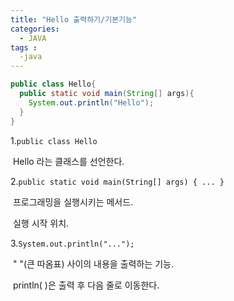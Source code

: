 ```yaml
---
title: "Hello 출력하기/기본기능"
categories:
  - JAVA
tags : 
  -java
---
```


```java
public class Hello{
  public static void main(String[] args){
    System.out.println("Hello");
  }
}
```

1.`public class Hello`

​	Hello 라는 클래스를 선언한다.



2.`public static void main(String[] args) { ... }`

​	프로그래밍을 실행시키는 메서드.

​	실행 시작 위치.



3.`System.out.println("...");`

​	" "(큰 따옴표) 사이의 내용을 출력하는 기능.

​	println( )은 출력 후 다음 줄로 이동한다.